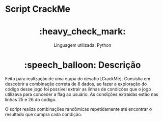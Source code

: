 # Script CrackMe

<h1 align="center"> :heavy_check_mark: </h1>
<p align="center"> Linguagem utilizada: Python <p>


<h1 align="center"> :speech_balloon: Descrição </h1>
Feito para realização de uma etapa do desafio [CrackMe]. Consistia em descobrir a combinação correta de 8 dados, ao fazer a exploração do código desse jogo foi possível extrair as linhas de condições que o jogo utilizava para conceder a flag ao usuário. As condições extraídas estão nas linhas 25 e 26 do código.

O script realiza combinações randômicas repetidamente até encontrar o resultado que cumpra cada condição.
